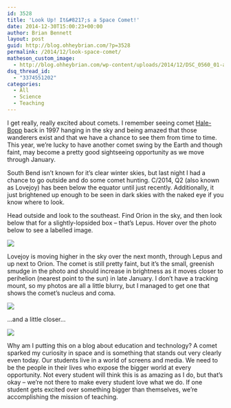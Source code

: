```yaml
---
id: 3528
title: 'Look Up! It&#8217;s a Space Comet!'
date: 2014-12-30T15:00:23+00:00
author: Brian Bennett
layout: post
guid: http://blog.ohheybrian.com/?p=3528
permalink: /2014/12/look-space-comet/
matheson_custom_image:
  - http://blog.ohheybrian.com/wp-content/uploads/2014/12/DSC_0560_01-annotated2.png
dsq_thread_id:
  - "3374551202"
categories:
  - All
  - Science
  - Teaching
---
```

I get really, really excited about comets. I remember seeing comet [Hale-Bopp](http://en.wikipedia.org/wiki/Comet_Hale%E2%80%93Bopp) back in 1997 hanging in the sky and being amazed that those wanderers exist and that we have a chance to see them from time to time. This year, we&#8217;re lucky to have another comet swing by the Earth and though faint, may become a pretty good sightseeing opportunity as we move through January.

South Bend isn&#8217;t known for it&#8217;s clear winter skies, but last night I had a chance to go outside and do some comet hunting. C/2014, Q2 (also known as Lovejoy) has been below the equator until just recently. Additionally, it just brightened up enough to be seen in dark skies with the naked eye if you know where to look.

Head outside and look to the southeast. Find Orion in the sky, and then look below that for a slightly-lopsided box &#8211; that&#8217;s Lepus. Hover over the photo below to see a labelled image.

<div id="lepus" style="margin-bottom:10px;">
  <img src="https://farm9.staticflickr.com/8658/16147177871_ab244b9ddb_b.jpg" />
</div>

Lovejoy is moving higher in the sky over the next month, through Lepus and up next to Orion. The comet is still pretty faint, but it&#8217;s the small, greenish smudge in the photo and should increase in brightness as it moves closer to perihelion (nearest point to the sun) in late January. I don&#8217;t have a tracking mount, so my photos are all a little blurry, but I managed to get one that shows the comet&#8217;s nucleus and coma.

![](https://farm9.staticflickr.com/8574/15963019279_4297b3006f_b.jpg)

&#8230;and a little closer&#8230;

![](https://farm8.staticflickr.com/7533/15961767918_30d0ec4ffb_b.jpg)

Why am I putting this on a blog about education and technology? A comet sparked my curiosity in space and is something that stands out very clearly even today. Our students live in a world of screens and media. We need to be the people in their lives who expose the bigger world at every opportunity. Not every student will think this is as amazing as I do, but that&#8217;s okay &#8211; we&#8217;re not there to make every student love what we do. If one student gets excited over something bigger than themselves, we&#8217;re accomplishing the mission of teaching.